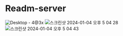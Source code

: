 # Readm-server
![Desktop - 4@3x](https://github.com/oy6uns/Readm-server/assets/45239582/cd0dc792-7962-478a-9322-eecfffd3ab10)
![스크린샷 2024-01-04 오후 5 04 28](https://github.com/oy6uns/Readm-server/assets/45239582/09e1eb44-bc9f-4d73-bdcf-5f73aff19d08)
![스크린샷 2024-01-04 오후 5 04 43](https://github.com/oy6uns/Readm-server/assets/45239582/aa84ce9b-86a7-489d-9fae-0fca7c9d9cab)
